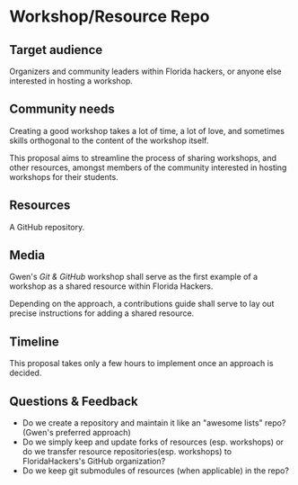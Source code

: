 # Workshop/Resource Repo

## Target audience

Organizers and community leaders within Florida hackers, or anyone else interested in hosting a workshop.

## Community needs

Creating a good workshop takes a lot of time, a lot of love, and sometimes skills orthogonal to the content of the workshop itself.

This proposal aims to streamline the process of sharing workshops, and other resources, amongst members of the community interested in hosting workshops for their students.

## Resources

A GitHub repository.

## Media

Gwen's _Git & GitHub_ workshop shall serve as the first example of a workshop as a shared resource within Florida Hackers.

Depending on the approach, a contributions guide shall serve to lay out precise instructions for adding a shared resource.

## Timeline

This proposal takes only a few hours to implement once an approach is decided.

## Questions & Feedback

- Do we create a repository and maintain it like an "awesome lists" repo? (Gwen's preferred approach)
- Do we simply keep and update forks of resources (esp. workshops) or do we transfer resource repositories(esp. workshops) to FloridaHackers's GitHub organization?
- Do we keep git submodules of resources (when applicable) in the repo?
